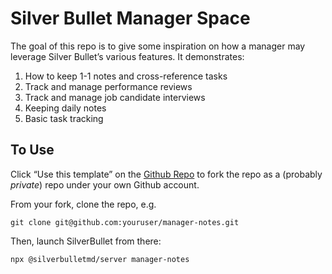 # Silver Bullet Manager Space
The goal of this repo is to give some inspiration on how a manager may leverage Silver Bullet’s various features. It demonstrates:

1. How to keep 1-1 notes and cross-reference tasks
2. Track and manage performance reviews
3. Track and manage job candidate interviews
4. Keeping daily notes
5. Basic task tracking

## To Use
Click “Use this template” on the [Github Repo](https://github.com/silverbulletmd/silverbullet-manager-space-template) to fork the repo as a (probably _private_) repo under your own Github account.

From your fork, clone the repo, e.g.

    git clone git@github.com:youruser/manager-notes.git

Then, launch SilverBullet from there:

    npx @silverbulletmd/server manager-notes